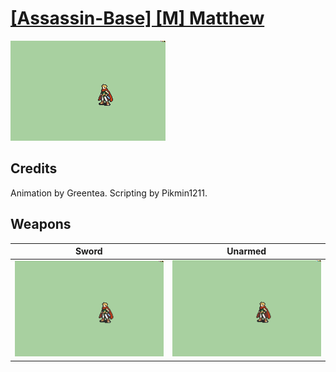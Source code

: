 # [\[Assassin-Base\] \[M\] Matthew](../%5BAssassin-Base%5D%20%5BM%5D%20Matthew)

<img src="./1.%20Sword/Sword_000.png" alt="[Assassin-Base] [M] Matthew standing" />

## Credits

Animation by Greentea.
Scripting by Pikmin1211.

## Weapons


|Sword |Unarmed |
|  :---: | :---: |
| <img alt="Sword animation" src="./1.%20Sword/Sword.gif" /> | <img alt="Unarmed animation" src="./8.%20Unarmed/Unarmed.gif" /> |
